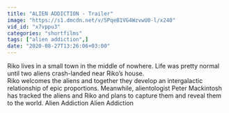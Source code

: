 ```yaml
---
title: "ALIEN ADDICTION - Trailer"
image: "https://s1.dmcdn.net/v/SPqeB1VG4WzvwU0-l/x240"
vid_id: "x7vppu3"
categories: "shortfilms"
tags: ["alien addiction",]
date: "2020-08-27T13:26:06+03:00"
---
```

 Riko lives in a small town in the middle of nowhere. Life was pretty normal until two aliens crash-landed near Riko’s house.   <br>Riko welcomes the aliens and together they develop an intergalactic relationship of epic proportions. Meanwhile, alientologist Peter Mackintosh has tracked the aliens and Riko and plans to capture them and reveal them to the world. Alien Addiction Alien Addiction

